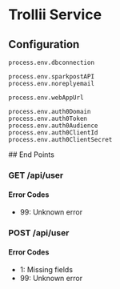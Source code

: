 # Trollii Service

## Configuration

```
process.env.dbconnection

process.env.sparkpostAPI
process.env.noreplyemail

process.env.webAppUrl

process.env.auth0Domain
process.env.auth0Token
process.env.auth0Audience
process.env.auth0ClientId
process.env.auth0ClientSecret
```

## End Points

### GET /api/user

#### Error Codes

 - 99: Unknown error


### POST /api/user

#### Error Codes

 - 1: Missing fields
 - 99: Unknown error